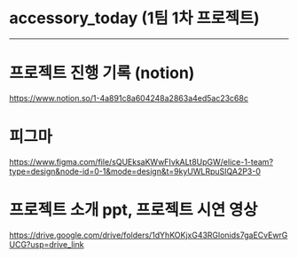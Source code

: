 # accessory_today (1팀 1차 프로젝트)
<hr>

# 프로젝트 진행 기록 (notion)
https://www.notion.so/1-4a891c8a604248a2863a4ed5ac23c68c
<br>

# 피그마
https://www.figma.com/file/sQUEksaKWwFIvkALt8UpGW/elice-1-team?type=design&node-id=0-1&mode=design&t=9kyUWLRpuSIQA2P3-0
<br>

# 프로젝트 소개 ppt, 프로젝트 시연 영상
https://drive.google.com/drive/folders/1dYhKOKjxG43RGlonids7gaECvEwrGUCG?usp=drive_link
